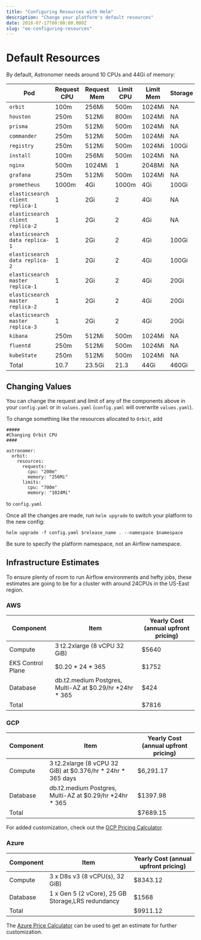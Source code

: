 ```yaml
---
title: "Configuring Resources with Helm"
description: "Change your platform's default resources"
date: 2018-07-17T00:00:00.000Z
slug: "ee-configuring-resources"
---
```


# Default Resources

By default, Astronomer needs around 10 CPUs and 44Gi of memory:

| Pod                        | Request CPU  | Request Mem  | Limit CPU  | Limit Mem  | Storage |
|-------------------------|--------------|---|---|---|---|
| `orbit`                 | 100m         | 256Mi  | 500m  | 1024Mi  | NA |
| `houston`               | 250m         | 512Mi  | 800m  | 1024Mi  | NA |
| `prisma`                | 250m         | 512Mi  | 500m  | 1024Mi  | NA |
| `commander`             | 250m         | 512Mi  | 500m  | 1024Mi  | NA |
| `registry`              | 250m         | 512Mi  | 500m  | 1024Mi  | 100Gi |
| `install`               | 100m         | 256Mi  | 500m  | 1024Mi  | NA |
| `nginx`                 | 500m         | 1024Mi  | 1  | 2048Mi  | NA |
| `grafana`               | 250m         | 512Mi  | 500m  | 1024Mi  | NA |
| `prometheus`            | 1000m        | 4Gi  | 1000m  | 4Gi  | 100Gi |
| `elasticsearch client replica-1`  | 1            | 2Gi  | 2  | 4Gi  | NA |
| `elasticsearch client replica-2`  | 1            | 2Gi  | 2  | 4Gi  | NA |
| `elasticsearch data replica-1`    | 1            | 2Gi  | 2  | 4Gi  | 100Gi |
| `elasticsearch data replica-2`    | 1            | 2Gi  | 2  | 4Gi  | 100Gi |
| `elasticsearch master replica-1`  | 1            | 2Gi  | 2  | 4Gi  | 20Gi|
| `elasticsearch master replica-2`  | 1            | 2Gi  | 2  | 4Gi  | 20Gi|
| `elasticsearch master replica-3`  | 1            | 2Gi  | 2  | 4Gi  | 20Gi|
| `kibana`                | 250m         | 512Mi  | 500m  | 1024Mi  | NA |
| `fluentd`               | 250m         | 512Mi  | 500m  | 1024Mi  | NA |
| `kubeState`             | 250m         | 512Mi  | 500m  | 1024Mi  | NA |
| Total                   | 10.7          | 23.5Gi  | 21.3  | 44Gi  | 460Gi |

## Changing Values

You can change the request and limit of any of the components above in your `config.yaml` or in `values.yaml` (`config.yaml` will overwrite `values.yaml`).

To change something like the resources allocated to `Orbit`, add
```
#####
#Changing Orbit CPU
####

astronomer:
  orbit:
    resources:
      requests:
        cpu: "200m"
        memory: "256Mi"
      limits:
        cpu: "700m"
        memory: "1024Mi"
```
to `config.yaml`

Once all the changes are made, run `helm upgrade` to switch your platform to the new config:

```
helm upgrade -f config.yaml $release_name . --namespace $namespace
```
Be sure to specify the platform namespace, not an Airflow namespace.


## Infrastructure Estimates

To ensure plenty of room to run Airflow environments and hefty jobs, these estimates are going to be for a cluster with around 24CPUs in the US-East region.

### AWS

| Component | Item          | Yearly Cost (annual upfront pricing)  |
| -------------- | ------------- | ------------- |
| Compute        | 3 t2.2xlarge (8 vCPU 32 GiB)  | $5640 |
| EKS Control Plane     | $0.20 * 24 * 365 | $1752 |
| Database       | db.t2.medium Postgres, Multi-AZ at $0.29/hr \*24hr \* 365 | $424 |
| Total            |  | $7816 |


### GCP

| Component | Item          | Yearly Cost (annual upfront pricing)  |
| -------------- | ------------- | ------------- |
| Compute        | 3 t2.2xlarge (8 vCPU 32 GiB) at $0.376/hr \* 24hr \* 365 days | $6,291.17 |
| Database       | db.t2.medium Postgres, Multi-AZ at $0.29/hr \*24hr \* 365 | $1397.98 |
| Total            |  | $7689.15 |

For added customization, check out the [GCP Pricing Calculator](https://cloud.google.com/products/calculator/#id=f899c077-6b8b-4ccd-8f8c-974e04cbe872).

### Azure

| Component | Item          | Yearly Cost (annual upfront pricing)  |
| -------------- | ------------- | ------------- |
| Compute        | 3 x D8s v3 (8 vCPU(s), 32 GiB) | $8343.12 |
| Database       | 1 x Gen 5 (2 vCore), 25 GB Storage,LRS redundancy	 | $1568 |
| Total            |  | $9911.12 |

The [Azure Price Calculator](https://azure.microsoft.com/en-us/pricing/calculator/?service=kubernetes-service) can be used to get an estimate for further customization.
